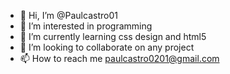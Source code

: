 - 👋 Hi, I’m @Paulcastro01
- 👀 I’m interested in programming 
- 🌱 I’m currently learning css design and html5
- 💞️ I’m looking to collaborate on any project 
- 📫 How to reach me paulcastro0201@gmail.com

<!---
PAULMUTALE/PAULMUTALE is a ✨ special ✨ repository because its `README.md` (this file) appears on your GitHub profile.
You can click the Preview link to take a look at your changes.
--->
